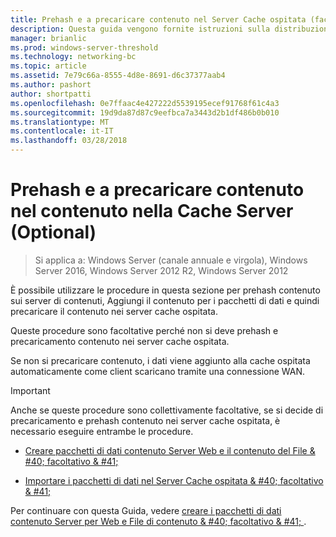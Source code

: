 ```yaml
---
title: Prehash e a precaricare contenuto nel Server Cache ospitata (facoltativo)
description: Questa guida vengono fornite istruzioni sulla distribuzione di BranchCache in modalità cache ospitata in computer che eseguono Windows Server 2016 e Windows 10
manager: brianlic
ms.prod: windows-server-threshold
ms.technology: networking-bc
ms.topic: article
ms.assetid: 7e79c66a-8555-4d8e-8691-d6c37377aab4
ms.author: pashort
author: shortpatti
ms.openlocfilehash: 0e7ffaac4e427222d5539195ecef91768f61c4a3
ms.sourcegitcommit: 19d9da87d87c9eefbca7a3443d2b1df486b0b010
ms.translationtype: MT
ms.contentlocale: it-IT
ms.lasthandoff: 03/28/2018
---
```

# <a name="prehash-and-preload-content-on-the-hosted-cache-server-optional"></a>Prehash e a precaricare contenuto nel contenuto nella Cache Server \(Optional\)

>Si applica a: Windows Server (canale annuale e virgola), Windows Server 2016, Windows Server 2012 R2, Windows Server 2012

È possibile utilizzare le procedure in questa sezione per prehash contenuto sui server di contenuti, Aggiungi il contenuto per i pacchetti di dati e quindi precaricare il contenuto nei server cache ospitata. 

Queste procedure sono facoltative perché non si deve prehash e precaricamento contenuto nei server cache ospitata. 

Se non si precaricare contenuto, i dati viene aggiunto alla cache ospitata automaticamente come client scaricano tramite una connessione WAN.

>[!IMPORTANT]
>Anche se queste procedure sono collettivamente facoltative, se si decide di precaricamento e prehash contenuto nei server cache ospitata, è necessario eseguire entrambe le procedure.

- [Creare pacchetti di dati contenuto Server Web e il contenuto del File & #40; facoltativo & #41;](8-Bc-Data-Packages.md)
  
- [Importare i pacchetti di dati nel Server Cache ospitata & #40; facoltativo & #41;](9-Bc-Import-Data.md)

Per continuare con questa Guida, vedere [creare i pacchetti di dati contenuto Server per Web e File di contenuto & #40; facoltativo & #41; ](8-Bc-Data-Packages.md).